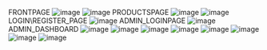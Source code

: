 FRONTPAGE
![image](https://github.com/user-attachments/assets/ade615ac-f388-4714-bfd4-7d1938618e71)
![image](https://github.com/user-attachments/assets/ffb74baf-4c76-4383-9cf9-4f8748a2fa97)
PRODUCTSPAGE
![image](https://github.com/user-attachments/assets/da064ce7-4bbe-4d57-aa3d-9a9799c175e4)
![image](https://github.com/user-attachments/assets/e902d6f1-872b-4f1e-a496-4bf16c0b98ec)
LOGIN\REGISTER_PAGE
![image](https://github.com/user-attachments/assets/3c6aad51-3352-4dd1-8364-ff3834c29b6b)
ADMIN_LOGINPAGE
![image](https://github.com/user-attachments/assets/e193420c-8665-4086-b133-cf3e7136a322)
ADMIN_DASHBOARD
![image](https://github.com/user-attachments/assets/9d18bbb2-aa90-4cd5-99b6-e9cb7c5dc9c2)
![image](https://github.com/user-attachments/assets/b3f07cc4-2fd2-4297-b1e3-78db9d565aa3)
![image](https://github.com/user-attachments/assets/24cf5b1e-0b07-4458-bd42-a2eea6f210ae)
![image](https://github.com/user-attachments/assets/1fa9c5fb-4484-4696-ad47-6db4b3977258)
![image](https://github.com/user-attachments/assets/dfcfd48a-245e-47fb-bd05-f5c31c311eae)
![image](https://github.com/user-attachments/assets/8e511df0-f323-409f-b6be-c36d6d28bd18)
![image](https://github.com/user-attachments/assets/ba3e899f-325c-40a2-a1c7-730797a682bd)
![image](https://github.com/user-attachments/assets/c9e53b28-8e82-498a-9b49-6796eba40d04)








